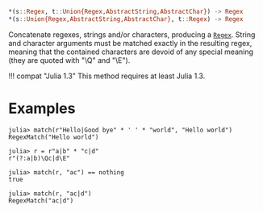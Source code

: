 ```julia
*(s::Regex, t::Union{Regex,AbstractString,AbstractChar}) -> Regex
*(s::Union{Regex,AbstractString,AbstractChar}, t::Regex) -> Regex
```

Concatenate regexes, strings and/or characters, producing a [`Regex`](@ref). String and character arguments must be matched exactly in the resulting regex, meaning that the contained characters are devoid of any special meaning (they are quoted with "\Q" and "\E").

!!! compat "Julia 1.3"
    This method requires at least Julia 1.3.


# Examples

```jldoctest
julia> match(r"Hello|Good bye" * ' ' * "world", "Hello world")
RegexMatch("Hello world")

julia> r = r"a|b" * "c|d"
r"(?:a|b)\Qc|d\E"

julia> match(r, "ac") == nothing
true

julia> match(r, "ac|d")
RegexMatch("ac|d")
```
